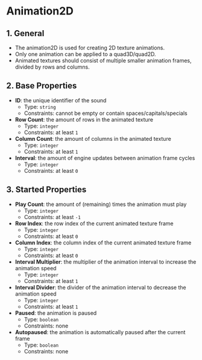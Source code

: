 # Animation2D

## 1. General

- The animation2D is used for creating 2D texture animations.
- Only one animation can be applied to a quad3D/quad2D.
- Animated textures should consist of multiple smaller animation frames, divided by rows and columns.

## 2. Base Properties

- **ID**: the unique identifier of the sound
  - Type: `string`
  - Constraints: cannot be empty or contain spaces/capitals/specials
- **Row Count**: the amount of rows in the animated texture
  - Type: `integer`
  - Constraints: at least `1`
- **Column Count**: the amount of columns in the animated texture
  - Type: `integer`
  - Constraints: at least `1`
- **Interval**: the amount of engine updates between animation frame cycles
  - Type: `integer`
  - Constraints: at least `0`

## 3. Started Properties

- **Play Count**: the amount of (remaining) times the animation must play
  - Type: `integer`
  - Constraints: at least `-1`
- **Row Index**: the row index of the current animated texture frame
  - Type: `integer`
  - Constraints: at least `0`
- **Column Index**: the column index of the current animated texture frame
  - Type: `integer`
  - Constraints: at least `0`
- **Interval Multiplier**: the multiplier of the animation interval to increase the animation speed
  - Type: `integer`
  - Constraints: at least `1`
- **Interval Divider**: the divider of the animation interval to decrease the animation speed
  - Type: `integer`
  - Constraints: at least `1`
- **Paused**: the animation is paused
  - Type: `boolean`
  - Constraints: none
- **Autopaused**: the animation is automatically paused after the current frame
  - Type: `boolean`
  - Constraints: none
